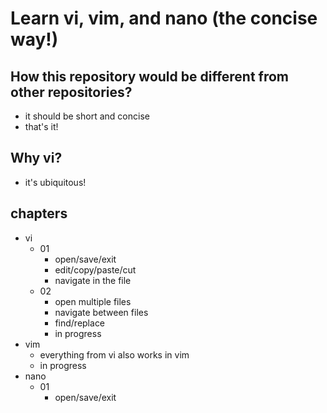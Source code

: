 # Learn vi, vim, and nano (the concise way!)

## How this repository would be different from other repositories?
- it should be short and concise
- that's it!

## Why vi?
- it's ubiquitous!

## chapters
- vi
  - 01
    - open/save/exit
    - edit/copy/paste/cut
    - navigate in the file
  - 02
    - open multiple files
    - navigate between files
    - find/replace
    - in progress
- vim
  - everything from vi also works in vim
  - in progress
- nano
  - 01
    - open/save/exit
